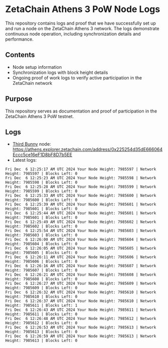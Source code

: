 # ZetaChain Athens 3 PoW Node Logs
This repository contains logs and proof that we have successfully set up and run a node on the ZetaChain Athens 3 network. The logs demonstrate continuous node operation, including synchronization details and performance.

## Contents
- Node setup information
- Synchronization logs with block height details
- Ongoing proof of work logs to verify active participation in the ZetaChain network

## Purpose
This repository serves as documentation and proof of participation in the ZetaChain Athens 3 PoW testnet.

## Logs

- [Third Bunny](https://thirdbunny.xyz/) node: https://athens.explorer.zetachain.com/address/0x225254d35dE666064Eccc5ce16eF1D8bF8D7b5EE
- Latest logs:
```
Fri Dec  6 12:25:17 AM UTC 2024 Your Node Height: 7985597 | Network Height: 7985597 | Blocks Left: 0
Fri Dec  6 12:25:23 AM UTC 2024 Your Node Height: 7985598 | Network Height: 7985598 | Blocks Left: 0
Fri Dec  6 12:25:28 AM UTC 2024 Your Node Height: 7985599 | Network Height: 7985599 | Blocks Left: 0
Fri Dec  6 12:25:33 AM UTC 2024 Your Node Height: 7985600 | Network Height: 7985600 | Blocks Left: 0
Fri Dec  6 12:25:39 AM UTC 2024 Your Node Height: 7985601 | Network Height: 7985601 | Blocks Left: 0
Fri Dec  6 12:25:44 AM UTC 2024 Your Node Height: 7985601 | Network Height: 7985601 | Blocks Left: 0
Fri Dec  6 12:25:49 AM UTC 2024 Your Node Height: 7985602 | Network Height: 7985602 | Blocks Left: 0
Fri Dec  6 12:25:54 AM UTC 2024 Your Node Height: 7985603 | Network Height: 7985603 | Blocks Left: 0
Fri Dec  6 12:26:00 AM UTC 2024 Your Node Height: 7985604 | Network Height: 7985604 | Blocks Left: 0
Fri Dec  6 12:26:05 AM UTC 2024 Your Node Height: 7985605 | Network Height: 7985605 | Blocks Left: 0
Fri Dec  6 12:26:11 AM UTC 2024 Your Node Height: 7985606 | Network Height: 7985606 | Blocks Left: 0
Fri Dec  6 12:26:16 AM UTC 2024 Your Node Height: 7985607 | Network Height: 7985607 | Blocks Left: 0
Fri Dec  6 12:26:21 AM UTC 2024 Your Node Height: 7985608 | Network Height: 7985608 | Blocks Left: 0
Fri Dec  6 12:26:27 AM UTC 2024 Your Node Height: 7985609 | Network Height: 7985609 | Blocks Left: 0
Fri Dec  6 12:26:32 AM UTC 2024 Your Node Height: 7985610 | Network Height: 7985610 | Blocks Left: 0
Fri Dec  6 12:26:37 AM UTC 2024 Your Node Height: 7985610 | Network Height: 7985611 | Blocks Left: 1
Fri Dec  6 12:26:43 AM UTC 2024 Your Node Height: 7985611 | Network Height: 7985611 | Blocks Left: 0
Fri Dec  6 12:26:48 AM UTC 2024 Your Node Height: 7985612 | Network Height: 7985612 | Blocks Left: 0
Fri Dec  6 12:26:53 AM UTC 2024 Your Node Height: 7985613 | Network Height: 7985613 | Blocks Left: 0
Fri Dec  6 12:26:59 AM UTC 2024 Your Node Height: 7985613 | Network Height: 7985613 | Blocks Left: 0
```
